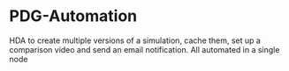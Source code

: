 # PDG-Automation
HDA to create multiple versions of a simulation, cache them, set up a comparison video and send an email notification. All automated in a single node
